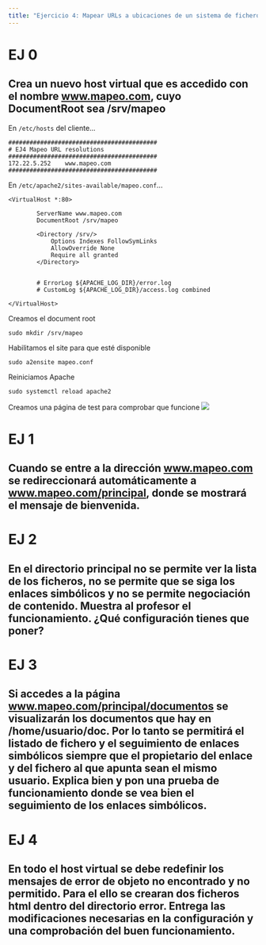 ```yaml
---
title: "Ejercicio 4: Mapear URLs a ubicaciones de un sistema de ficheros"
---
```


# EJ 0

## Crea un nuevo host virtual que es accedido con el nombre www.mapeo.com, cuyo DocumentRoot sea /srv/mapeo

En `/etc/hosts` del cliente...
```
##########################################
# EJ4 Mapeo URL resolutions
##########################################
172.22.5.252	www.mapeo.com
##########################################
```

En `/etc/apache2/sites-available/mapeo.conf`...
```
<VirtualHost *:80>

        ServerName www.mapeo.com
        DocumentRoot /srv/mapeo

        <Directory /srv/>
            Options Indexes FollowSymLinks
            AllowOverride None
            Require all granted
        </Directory>


        # ErrorLog ${APACHE_LOG_DIR}/error.log
        # CustomLog ${APACHE_LOG_DIR}/access.log combined

</VirtualHost>
```

Creamos el document root
```
sudo mkdir /srv/mapeo
```

Habilitamos el site para que esté disponible
```
sudo a2ensite mapeo.conf
```

Reiniciamos Apache
```
sudo systemctl reload apache2
```

Creamos una página de test para comprobar que funcione
![](https://i.imgur.com/JMpyvGe.png)










# EJ 1

## Cuando se entre a la dirección www.mapeo.com se redireccionará automáticamente a www.mapeo.com/principal, donde se mostrará el mensaje de bienvenida.


































# EJ 2

## En el directorio principal no se permite ver la lista de los ficheros, no se permite que se siga los enlaces simbólicos y no se permite negociación de contenido. Muestra al profesor el funcionamiento. ¿Qué configuración tienes que poner?



# EJ 3

## Si accedes a la página www.mapeo.com/principal/documentos se visualizarán los documentos que hay en /home/usuario/doc. Por lo tanto se permitirá el listado de fichero y el seguimiento de enlaces simbólicos siempre que el propietario del enlace y del fichero al que apunta sean el mismo usuario. Explica bien y pon una prueba de funcionamiento donde se vea bien el seguimiento de los enlaces simbólicos.






# EJ 4 

## En todo el host virtual se debe redefinir los mensajes de error de objeto no encontrado y no permitido. Para el ello se crearan dos ficheros html dentro del directorio error. Entrega las modificaciones necesarias en la configuración y una comprobación del buen funcionamiento.



